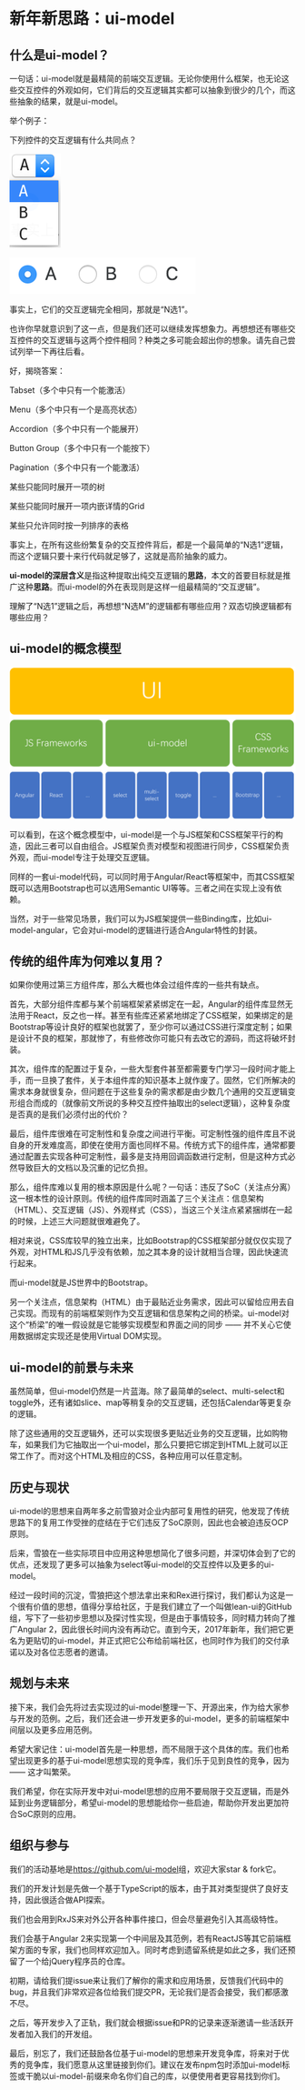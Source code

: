 # 新年新思路：ui-model

## 什么是ui-model？

一句话：ui-model就是最精简的前端交互逻辑。无论你使用什么框架，也无论这些交互控件的外观如何，它们背后的交互逻辑其实都可以抽象到很少的几个，而这些抽象的结果，就是ui-model。

举个例子：

下列控件的交互逻辑有什么共同点？

![Select](./images/select.png)

![Radio Group](./images/radio.png)

事实上，它们的交互逻辑完全相同，那就是“N选1”。

也许你早就意识到了这一点，但是我们还可以继续发挥想象力。再想想还有哪些交互控件的交互逻辑与这两个控件相同？种类之多可能会超出你的想象。请先自己尝试列举一下再往后看。

好，揭晓答案：

Tabset（多个中只有一个能激活）

Menu（多个中只有一个是高亮状态）

Accordion（多个中只有一个能展开）

Button Group（多个中只有一个能按下）

Pagination（多个中只有一个能激活）

某些只能同时展开一项的树

某些只能同时展开一项内嵌详情的Grid

某些只允许同时按一列排序的表格

事实上，在所有这些纷繁复杂的交互控件背后，都是一个最简单的“N选1”逻辑，而这个逻辑只要十来行代码就足够了，这就是高阶抽象的威力。

**ui-model的深层含义**是指这种提取出纯交互逻辑的**思路**，本文的首要目标就是推广这种**思路**。而ui-model的外在表现则是这样一组最精简的“交互逻辑”。

理解了“N选1”逻辑之后，再想想“N选M”的逻辑都有哪些应用？双态切换逻辑都有哪些应用？

## ui-model的概念模型

![Architecture](./images/architecture.png)

可以看到，在这个概念模型中，ui-model是一个与JS框架和CSS框架平行的构造，因此三者可以自由组合。JS框架负责对模型和视图进行同步，CSS框架负责外观，而ui-model专注于处理交互逻辑。

同样的一套ui-model代码，可以同时用于Angular/React等框架中，而其CSS框架既可以选用Bootstrap也可以选用Semantic UI等等。三者之间在实现上没有依赖。

当然，对于一些常见场景，我们可以为JS框架提供一些Binding库，比如ui-model-angular，它会对ui-model的逻辑进行适合Angular特性的封装。

## 传统的组件库为何难以复用？

如果你使用过第三方组件库，那么大概也体会过组件库的一些共有缺点。

首先，大部分组件库都与某个前端框架紧紧绑定在一起，Angular的组件库显然无法用于React，反之也一样。甚至有些库还紧紧地绑定了CSS框架，如果绑定的是Bootstrap等设计良好的框架也就罢了，至少你可以通过CSS进行深度定制；如果是设计不良的框架，那就惨了，有些修改你可能只有去改它的源码，而这将破坏封装。

其次，组件库的配置过于复杂，一些大型套件甚至都需要专门学习一段时间才能上手，而一旦换了套件，关于本组件库的知识基本上就作废了。固然，它们所解决的需求本身就很复杂，但问题在于这些复杂的需求都是由少数几个通用的交互逻辑变形组合而成的（就像前文所说的多种交互控件抽取出的select逻辑），这种复杂度是否真的是我们必须付出的代价？

最后，组件库很难在可定制性和复杂度之间进行平衡。可定制性强的组件库且不说自身的开发难度高，即使在使用方面也同样不易。传统方式下的组件库，通常都要通过配置去实现各种可定制性，最多是支持用回调函数进行定制，但是这种方式必然导致巨大的文档以及沉重的记忆负担。

那么，组件库难以复用的根本原因是什么呢？一句话：违反了SoC（关注点分离）这一根本性的设计原则。传统的组件库同时涵盖了三个关注点：信息架构（HTML）、交互逻辑（JS）、外观样式（CSS），当这三个关注点紧紧捆绑在一起的时候，上述三大问题就很难避免了。

相对来说，CSS库较早的独立出来，比如Bootstrap的CSS框架部分就仅仅实现了外观，对HTML和JS几乎没有依赖，加之其本身的设计就相当合理，因此快速流行起来。

而ui-model就是JS世界中的Bootstrap。

另一个关注点，信息架构（HTML）由于最贴近业务需求，因此可以留给应用去自己实现。而现有的前端框架则作为交互逻辑和信息架构之间的桥梁。ui-model对这个“桥梁”的唯一假设就是它能够实现模型和界面之间的同步 —— 并不关心它使用数据绑定实现还是使用Virtual DOM实现。

## ui-model的前景与未来

虽然简单，但ui-model仍然是一片蓝海。除了最简单的select、multi-select和toggle外，还有诸如slice、map等稍复杂的交互逻辑，还包括Calendar等更复杂的逻辑。

除了这些通用的交互逻辑外，还可以实现很多更贴近业务的交互逻辑，比如购物车，如果我们为它抽取出一个ui-model，那么只要把它绑定到HTML上就可以正常工作了。而对这个HTML及相应的CSS，各种应用可以任意定制。

## 历史与现状

ui-model的思想来自两年多之前雪狼对企业内部可复用性的研究，他发现了传统思路下的复用工作受挫的症结在于它们违反了SoC原则，因此也会被迫违反OCP原则。

后来，雪狼在一些实际项目中应用这种思想简化了很多问题，并深切体会到了它的优点，还发现了更多可以抽象为select等ui-model的交互控件以及更多的ui-model。

经过一段时间的沉淀，雪狼把这个想法拿出来和Rex进行探讨，我们都认为这是一个很有价值的思想，值得分享给社区，于是我们建立了一个叫做lean-ui的GitHub组，写下了一些初步思想以及探讨性实现，但是由于事情较多，同时精力转向了推广Angular 2，因此很长时间内没有再动它。直到今天，2017年新年，我们把它更名为更贴切的ui-model，并正式把它公布给前端社区，也同时作为我们的交付承诺以及对各位志愿者的邀请。

## 规划与未来

接下来，我们会先将过去实现过的ui-model整理一下、开源出来，作为给大家参与开发的范例。之后，我们还会进一步开发更多的ui-model，更多的前端框架中间层以及更多应用范例。

希望大家记住：ui-model首先是一种思想，而不局限于这个具体的库。我们也希望出现更多的基于ui-model思想实现的竞争库，我们乐于见到良性的竞争，因为 —— 这才叫繁荣。

我们希望，你在实际开发中对ui-model思想的应用不要局限于交互逻辑，而是外延到业务逻辑部分，希望ui-model的思想能给你一些启迪，帮助你开发出更加符合SoC原则的应用。

## 组织与参与

我们的活动基地是<https://github.com/ui-model>组，欢迎大家star & fork它。

我们的开发计划是先做一个基于TypeScript的版本，由于其对类型提供了良好支持，因此很适合做API探索。

我们也会用到RxJS来对外公开各种事件接口，但会尽量避免引入其高级特性。

我们会基于Angular 2来实现第一个中间层及其范例，若有ReactJS等其它前端框架方面的专家，我们也同样欢迎加入。同时考虑到遗留系统是如此之多，我们还预留了一个给jQuery程序员的仓库。

初期，请给我们提issue来让我们了解你的需求和应用场景，反馈我们代码中的bug，并且我们非常欢迎各位给我们提交PR，无论我们是否会接受，我们都感激不尽。

之后，等开发步入了正轨，我们就会根据issue和PR的记录来逐渐邀请一些活跃开发者加入我们的开发组。

最后，别忘了，我们还鼓励各位基于ui-model的思想来开发竞争库，将来对于优秀的竞争库，我们愿意从这里链接到你们。建议在发布npm包时添加ui-model标签或干脆以ui-model-前缀来命名你们自己的库，以便使用者更容易找到你们。
